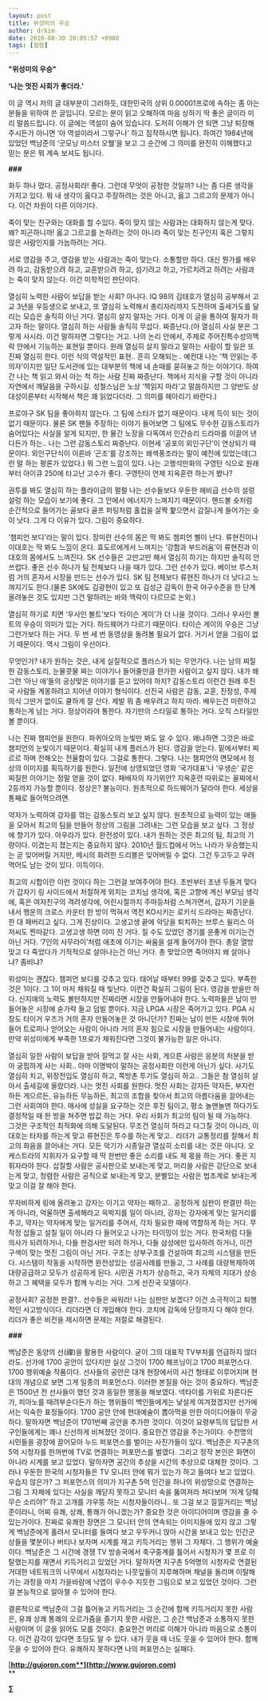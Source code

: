 ```yaml
---
layout: post
title: 위성미의 우승
author: drkim
date: 2010-08-30 20:05:57 +0900
tags: [컬럼]
---
```

**"위성미의 우승"**

**‘나는 멋진 사회가 좋더라.’**



이 글 역시 저의 글 대부분이 그러하듯, 대한민국의 상위 0.00001프로에 속하는 좀 아는 분들을 위하여 쓴 글입니다. 모르는 분이 읽고 오해하여 마음 상하기 딱 좋은 글이라 미리 말씀드립니다. 이 글에는 역설이 숨어 있습니다. 도저히 이해가 안 되면 그냥 퇴장해 주시든가 아니면 ‘아 역설이라서 그렇구나’ 하고 짐작하시면 됩니다. 하여간 1984년에 있었던 백남준의 ‘굿모닝 미스터 오웰’을 보고 그 순간에 그 의미를 완전히 이해했다고 믿는 분은 뭐 계속 보셔도 됩니다.



**###**



화두 하나 떴다. 공정사회라! 좋다. 그런데 무엇이 공정한 것일까? 나는 좀 다른 생각을 가지고 있다. 뭐 내 생각이 옳다고 주장하려는 것은 아니고, 옳고 그르고의 문제가 아니다. 이건 차원이 다른 이야기다. 



죽이 맞는 친구와는 대화를 할 수있다. 죽이 맞지 않는 사람과는 대화하지 않는게 맞다. 왜? 피곤하니까! 옳고 그르고를 논하려는 것이 아니라 죽이 맞는 친구인지 혹은 그렇지 않은 사람인지를 가늠하려는 거다. 



서로 영감을 주고, 영감을 받는 사람과는 죽이 맞는다. 소통할만 하다. 대신 뭔가를 배우려 하고, 감동받으려 하고, 교훈받으려 하고, 섬기려고 하고, 가르치려고 하려는 사람과는 죽이 맞지 않는다. 이건 미학적인 판단이다. 



열심히 노력한 사람이 보답을 받는 사회? 아니다. IQ 98의 김태호가 열심히 공부해서 고교 3년을 우등생으로 보내고, 또 열심히 노력해서 총리자리까지 도전하며 출세가도를 달리는 모습은 솔직히 아닌 거다. 열심히 살지 말자는 거다. 이게 이 글을 통하여 필자가 하고자 하는 말이다. 열심히 하는 사람들 솔직히 무섭다. 짜증난다.(아 열심히 사실 분은 그렇게 사시라. 이건 말하자면 그렇다는 거고. 나의 논리 안에서, 주제로 주어진특수성의맥락 안에서 기능하는 표현일 뿐이다. 원래 열심히 살지 말라고 말하는 사람이 할 일은 또 진짜 열심히 한다. 이런 식의 역설적인 표현.. 흔히 오해되는.. 예컨대 나는 ‘책 안읽는 주의자’이지만 일단 도서관에 있는 대부분의 책에 내 손때를 묻혀놓고 하는 이야기다. 하여간 나는 책 읽고 와서 아는 척 하는 사람 진짜 짜증난다. 책에서 지식을 구할 것이 아니라 자연에서 깨달음을 구하시길. 성철스님은 노상 ‘책읽지 마라’고 말씀하지만 그 양반도 상대성이론부터 시작해서 책은 꽤 읽었다더라. 그 의미를 헤아리기 바란다.)



프로야구 SK 팀을 좋아하지 않는다. 그 팀에 스타가 없기 때문이다. 내게 득이 되는 것이 없기 때문이다. 물론 SK 팬들 주장하는 이야기 들어보면 그 팀에도 무수한 감동스토리가 숨어있다는 사실을 알게 되지만, 한 물간 노장을 다독여서 인간승리 드라마를 이끌어 낸다든가 하는.. 나는 그런 감동스토리 짜증난다. 이현세 ‘공포의 외인구단’이 연상되기 때문이다. 외인구단식이 이른바 ‘곤조’를 강조하는 왜색풍조라는 말이 예전에 있었는데(그런 말 하는 평론가 있었다.) 뭐 그런 느낌이 있다. 나는 고행석만화의 구영탄 식으로 원래부터 아이큐 250에 타고난 고수가 좋다. 구영탄이 언제 지옥훈련 하는거 봤나?



권투를 봐도 열심히 하는 플라이급의 펄펄 나는 선수들보다 우둔한 헤비급 선수의 설렁설렁 하는 모습이 보기에 좋다. 그 안에서 에너지가 느껴지기 때문이다. 핸드볼 슛처럼 순간적으로 들어가는 골보다 골프 퍼팅처럼 홀컵을 살짝 핥으면서 감질나게 들어가는 슛이 낫다. 그게 다 이유가 있다. 그림이 중요하다.



‘챔피언 보디’라는 말이 있다. 장미란 선수의 몸은 딱 봐도 챔피언 삘이 난다. 류현진이나 이대호는 딱 봐도 느낌이 온다. 효도르에게서 느껴지는 ‘강함과 부드러움’이 류현진과 이대호의 몸에서도 느껴진다. SK 선수들은 고만고만 해서 열심히 하기는 하지만 솔직히 안쓰럽다. 좋은 선수 하나가 팀 전체보다 나을 때가 있다. 그런 선수가 있다. 베이브 루스처럼 거의 혼자서 시장을 만드는 선수가 있다. SK 팀 전체보다 류현진 하나가 더 낫다고 느껴지기도 한다.(물론 SK에도 김광현이 있고 또 김성근 감독이 한국 야구수준을 한 단계 올려놓은 것도 있지만 그건 말하려는 바와 맥락이 다르므로 논외.)



열심히 하기로 치면 ‘우사인 볼트’보다 ‘타이슨 게이’가 더 나을 것이다. 그러나 우사인 볼트의 우승이 의미가 있는 거다. 하드웨어가 다르기 때문이다. 타이슨 게이의 우승은 그냥 그런가보다 하는 거다. 두 번 세 번 동영상을 돌려볼 필요가 없다. 거기서 얻을 그림이 없기 때문이다. 역시 그림이 우선이다.



무엇인가? 내가 원하는 것은, 내게 실질적으로 플러스가 되는 무언가다. 나는 남의 찌질한 감동스토리, 눈물콧물 짜는 이야기나 들어줄만큼 한가한 사람이고 싶지 않다. 내가 왜 그런 ‘아닌 애’들의 궁상맞은 이야기를 듣고 있어야 하지? 감동스토리 이런건 원래 후진국 사람들 계몽하려고 지어낸 이야기 형식이다. 선진국 사람은 감동, 교훈, 진정성, 주제의식 그딴거 없이도 쿨하게 잘 산다. 제발 뭐 좀 배우려고 하지 마라. 배우는건 미련하고 통하는게 남는 거다. 정상이라야 통한다. 자기만의 스타일로 통하는 거다. 오직 스타일만 볼 뿐이다.



나는 진짜 챔피언을 원한다. 파퀴아오의 눈빛만 봐도 알 수 있다. 왜냐하면 그것은 바로 챔피언의 눈빛이기 때문이다. 확실히 내게 플러스가 된다. 영감을 얻는다. 밑에서부터 찌르르 하며 전해오는 전율함이 있다. 그걸로 통한다. 그렇다. 나는 챔피언의 면모에서 정상의 이미지를 획득하기를 원한다. 일전에 상영되었던 영화 ‘국가대표’나 ‘우생순’ 같은 찌질한 이야기는 정말 얻을 것이 없다. 패배자의 자기위안? 지옥훈련 따위로는 꼴찌에서 2등까지 가능할 뿐이다. 정상은? 불능이다. 원초적으로 하드웨어가 달라야 한다. 세상을 통째로 들어먹으려면.



약자가 노력하여 강자를 꺾는 감동스토리 보고 싶지 않다. 원초적으로 능력이 있는 애들을 모아서 최고의 팀을 만들어 정상의 그림을 그려내는 그런 모습을 보고 싶다. 그 정상에 향기가 있다. 아우라가 있다. 완전성이 있다. 내가 원하는 것은 최고의 팀, 최고의 기량이다. 이겼는지 졌는지는 중요하지 않다. 2010년 월드컵에서 어느 나라가 우승했는지는 곧 잊어버릴 거지만, 메시의 화려한 드리블은 잊어버릴 수 없다. 그건 두고두고 우려먹어도 남는 것이 있다. 이득이다.



최고의 시합이란 이런 것이다 하는 그런걸 보여주어야 한다. 초반부터 조낸 두들겨 맞다가 갑자기 링 사이드에서 처절하게 외치는 코치님 생각에, 혹은 고향에 계신 부모님 생각에, 혹은 여자친구의 격려생각에, 어린시절까지 주마등처럼 스쳐가면서, 갑자기 기운을 내서 행운의 크로스 카운터 한 방이 먹혀서 역전 KO시키는 로키식 드라마는 짜증난다. 한 대 패버리고 싶다. 그게 진상이다. 고생고생 끝에 악당을 퇴치하는 브루스 윌리스 아저씨도 찐따같다. 고생고생 하면 이미 진 거다. 질 수도 있었던 경기를 운좋게 이기는건 아닌 거다. ‘7인의 사무라이’처럼 애초에 이기는 싸움을 설계 들어가야 한다. 총알 열방 맞고 다 죽었다가 기적적으로 살아나는건 아닌 거다. 총 맞았으면 죽어야지 왜 살아나냐? 좀비냐? 



위성미는 괜찮다. 챔피언 보디를 갖추고 있다. 태어날 때부터 99를 갖추고 있다. 부족한 것은 1이다. 그 1이 마저 채워질 때 빛난다. 이런건 확실히 그림이 된다. 영감을 받을만 하다. 신지애의 노력도 볼만하지만 진짜라면 시장을 만들어내야 한다. 노력파들은 남이 만들어놓은 시장에 숟가락 들고 덤빌 뿐이다. 지금 LPGA 시장은 죽어가고 있다. PGA 시장도 타이거 우즈가 거의 혼자 만들어놓은 것 아니던가? 진짜는 남이 만든 시장에 뛰어들어 트로피나 얻어오는 사람이 아니라 거의 혼자 힘으로 시장을 만들어내는 사람이다. 만약 위성미에게 부족한 1프로가 채워진다면 그것이 불가능한 일은 아니다.



열심히 일한 사람이 보답을 받아 잘먹고 잘 사는 사회, 게으른 사람은 응분의 처분을 받아 궁핍하게 사는 사회.. 아마 이명박이 말하는 공정사회란 이런게 아닌가 싶다. 사기도 열심히 치고, 위장전입도 열심히 하고, 쪽방촌 투기도 열심히 하고.. 그들은 참 열심히 살아서 출세길에 올랐더라. 나는 멋진 사회를 원한다. 멋진 사회는 강자든 약자든, 부지런하든 게으르든, 유능하든 무능하든, 최고의 조합을 찾아서 최고의 아름다움을 끌어내는 그런 사회여야 한다. 매사에 성실을 요구하는 것은 후진 팀이고, 평소 놀맨놀맨 하다가도 결정적일 때 한 방을 쳐주면 밥값 하는 거다. 우리 사회가 최고의 팀이 될 때 가능하다. 그것은 구조적인 최적화에 의해 도달된다. 무조건 열심히 하라고 다그칠 것이 아니라, 이대호는 타자를 하는게 맞고 류현진은 투수를 하는게 맞고.. 리더가 교통정리를 잘해서 최고의 화음을 끌어내는 거다. 모든 악기가 시종일관 열심히 소리를 내는 것은 아니다. 오케스트라의 지휘자가 요구할 때 딱 한번만 좋은 소리를 내도 제 몫을 하는 거다. 좋은 지휘자라야 한다. 삽질할 사람은 공사판으로 보내는게 맞고, 머리쓸 사람은 강단으로 보내는게 맞고, 청렴한 사람은 공직으로 보내는게 맞고, 분별있는 사람은 법조계로 보내는게 맞고 이걸 잘 해야 한다.



무자비하게 링에 올려놓고 강자는 이기고 약자는 패하고.. 공정하게 심판이 판결만 하는게 아니라, 억울하면 출세해라고 윽박지를 일이 아니라, 강자는 강자에게 맞는 일거리를 주고, 약자는 약자에게 맞는 일거리를 주어서, 각자 필요한 때에 역할하게 하는 거다. 무작정 삽들고 설칠 일이 아니라 다 들어오고 나가는 타이밍이 있는 거다. 한국처럼 다들 의사가 되려하거나, 다들 판검사만 되려 하거나, 다들 삼성에만 입사하려 하거나, 이건 구색이 맞는 멋진 그림이 아닌 거다. 구조는 상부구조를 건설하여 최고의 시스템을 만든다. 시스템이 작동을 시작하면 완전성있는 성공사례를 만들고, 그 사례를 대량복제하여 대량공급하고 모두가 성공하게 된다. 시민권 가치가 상승하고, 국가 자체의 지대가 상승하고 그 혜택을 모두가 함께 누리는 거다. 그게 선진국 모델이다. 



공정사회? 공정한 판결?.. 선수들은 싸워라! 나는 심판만 보겠다? 이건 소극적이고 퇴행적인 사고방식이다. 리더라면 더 개입해야 한다. 코치에 감독에 단장까지 다 해야 한다. 리더가 좋은 비전을 제시하면 문제는 저절로 해결된다. 



**###**



백남준은 동양의 선(禪)을 활용한 사람이다. 굳이 그의 대표작 TV부처를 언급하지 않더라도. 선가에 1700 공안이 있다지만 실상 그것이 1700 해프닝이고 1700 퍼포먼스다. 1700 행위예술 작품이다. 선사들의 공안은 대개 현장에서의 사건 형태로 이루어지며 현대의 개념으로 보면 그게 일종의 퍼포먼스다. 이러한 본질을 아는 것이 중요하다. 백남준은 1500년 전 선사들이 했던 것과 동일한 행동을 해보였다. 넥타이를 가위로 자른다든가, 피아노를 때려부순다든가 하는 행위들이 백인들에게는 낯설게 여겨졌겠지만 선가에서는 익숙한 표정들이다. 1700 공안 안에 현대예술이 뽑아먹을 만한 아이디어들이 무궁하다. 말하자면 백남준이 1701번째 공안을 추가한 것이다. 이것이 요령부득의 답답한 서구인들에게는 꽤나 신선하게 비쳐졌던 것이다. 중요한건 영감을 주는가이다. 수천명의 시민들을 광장에 끌어모아 누드 퍼포먼스를 벌이는 사진가들이 있다. 백남준은 지구촌의 5억 시청자를 한꺼번에 TV로 연결하는 퍼포먼스를 벌였다. 그리고 정작 본인은 화면이 아니라 시계를 보고 있었다. 말하자면 공간의 추상을 시간의 추상으로 대체한 것이다. 그러나 우둔한 한국의 시청자들은 TV 모니터 안에 뭐가 있는가 하고 들여다 보고 있었다. 우습지 않은가? 그 퍼포먼스의 의미가 지구촌 5억 인간을 하나의 위성망으로 연결하는 그림 그 자체에 있다는 사실을 깨닫지 못하고 모니터 속을 뚫여져라 쳐다보며 ‘저게 당췌 무슨 소리야?’ 하고 고개를 갸우뚱 하는 시청자들이라니.. 또 그걸 보고 낄낄거리는 백남준이라니, 어찌 유쾌, 상쾌, 통쾌가 아니겠는가? 중요한 것은 아이디어이며 영감을 줄 수 있는가이다. 진짜로 유쾌한 장면은 그 모니터 안의 연속되는 이미지들에 있지 않고 그렇게 백남준에게 홀려서 모니터를 들여다 보고 우두커니 앉아 시간을 보내고 있는 인간군상들을 몇분이나 버티나 보자며 시계를 재고 키득거리는 행위 그 자체다. 그 행위가 예술이다. 백남준은 그 시간에 경쟁 TV 방송국에서 축구중계를 틀어서 시청자가 몇 프로 이탈했는지를 재면서 키득거리고 있었던 거다. 말하자면 지구촌 5억명의 시청자로 연결된 거대한 네트워크의 나무에서 시청자라는 나뭇잎들이 지루해하며 채널을 돌리며 이탈해 가는 과정을 마치 가을바람에 낙엽이 우수수 지듯한 그림으로 보고 있었던 것이다. 그런걸 본능적으로 알아챌 수 있어야 한다.



결론적으로 백남준이 그걸 틀어놓고 키득거리는 그 순간에 함께 키득거리지 못한 사람은, 유쾌 상쾌 통쾌의 오르가즘을 즐기지 못한 사람은, 그 순간 백남준과 소통하지 못한 사람이며 이 글을 읽어도 모를 것이다. 중요한건 머리로 이해가 아니라 마음으로 소통이다. 이건 감각이 있다면 초딩도 알 수 있다. 내가 웃을 때 너도 웃을 수 있어야 한다. 함께 웃을 수 있어야 한다. 유쾌하지 못하다면 나의 퍼포먼스는 실패다.







[**http://gujoron.com**](http://www.gujoron.com)**  
** 

**∑**